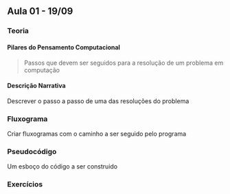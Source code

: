 ## Aula 01 - 19/09

### Teoria
#### Pilares do Pensamento Computacional
> Passos que devem ser seguidos para a resolução de um problema em computação

#### Descrição Narrativa
  Descrever o passo a passo de uma das resoluções do problema

### Fluxograma
  Criar fluxogramas com o caminho a ser seguido pelo programa

### Pseudocódigo
  Um esboço do código a ser construido

### Exercícios


